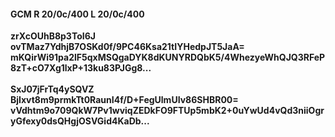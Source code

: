 #### GCM R 20/0c/400 L 20/0c/400
**zrXcOUhB8p3ToI6J**<br/>**ovTMaz7YdhjB7OSKd0f/9PC46Ksa21tIYHedpJT5JaA=**<br/>**mKQirWi91pa2lF5qxMSQgaDYK8dKUNYRDQbK5/4WhezyeWhQJQ3RFeP8zT+cO7Xg1lxP+13ku83PJGg8...**<br/><br/>
**SxJ07jFrTq4ySQVZ**<br/>**BjIxvt8m9prmkTt0RaunI4f/D+FegUlmUIv86SHBR00=**<br/>**vVdhtm9o709QkW7Pv1wviqZEDkFO9FTUp5mbK2+0uYwUd4vQd3niiOgryGfexy0dsQHgjOSVGid4KaDb...**